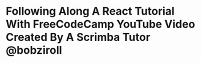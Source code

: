 # Following Along A React Tutorial With FreeCodeCamp YouTube Video Created By A Scrimba Tutor @bobziroll